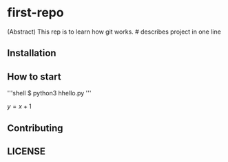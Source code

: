 # first-repo

(Abstract) This rep is to learn how git works. # describes project in one line

## Installation

## How to start

'''shell
$ python3 hhello.py
'''

$y=x+1$

## Contributing

## LICENSE

